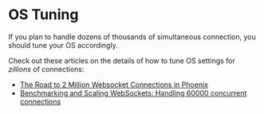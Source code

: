 # OS Tuning

If you plan to handle dozens of thousands of simultaneous connection, you should tune your OS accordingly.

Check out these articles on the details of how to tune OS settings for _zillions_ of connections:

- [The Road to 2 Million Websocket Connections in Phoenix](https://phoenixframework.org/blog/the-road-to-2-million-websocket-connections)
- [Benchmarking and Scaling WebSockets: Handling 60000 concurrent connections](http://kemalcr.com/blog/2016/11/13/benchmarking-and-scaling-websockets-handling-60000-concurrent-connections/)
